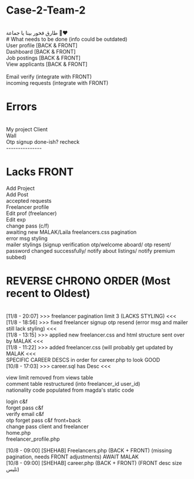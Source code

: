 # Case-2-Team-2
<br/>
طارق فخور بينا يا جماعة 🤩❤️
<br/>
# What needs to be done (info could be outdated) <br/>
User profile [BACK & FRONT]<br/>
Dashboard [BACK & FRONT]<br/>
Job postings [BACK & FRONT]<br/>
View applicants [BACK & FRONT]<br/>
<br/>
Email verify (integrate with FRONT)<br/>
incoming requests (integrate with FRONT)<br/>

# Errors 
<br/>
My project Client<br/>
Wall<br/>
Otp signup done-ish? recheck <br/>
---------------

# Lacks FRONT <br/>
Add Project<br/>
Add Post<br/>
accepted requests<br/>
Freelancer profile<br/>
Edit prof (freelancer)<br/>
Edit exp <br/>
change pass (c/f) <br/>
awaiting new MALAK/Laila freelancers.css pagination <br/>
error msg styling <br/>
mailer stylings (signup verification otp/welcome aboard/ otp resent/ password changed successfully/ notify about listings/ notify premium subbed)<br/>


# REVERSE CHRONO ORDER (Most recent to Oldest)
<br/>
[11/8 - 20:07] >>> freelancer pagination limit 3 (LACKS STYLING) <<< <br/>
[11/8 - 18:56] >>> fixed freelancer signup otp resend (error msg and mailer still lack styling) <<< <br/>
[11/8 - 13:15] >>> applied new freelancer.css and html structure sent over by MALAK <<< <br/>
[11/8 - 11:22] >>> added freelancer.css (will probably get updated by MALAK <<< <br/>
SPECIFIC CAREER DESCS in order for career.php to look GOOD <br/>
[10/8 - 17:03] >>> career.sql has Desc <<< <br/>

view limit removed from views table<br/>
comment table restructured (into freelancer_id 	user_id)<br/>
nationality code populated from magda's static code <br/>

login c&f<br/>
forget pass c&f<br/>
verify email c&f<br/>
otp forget pass c&f front+back<br/>
change pass client and freelancer<br/>
home.php<br/>
freelancer_profile.php<br/>

[10/8 - 09:00] [SHEHAB] Freelancers.php (BACK + FRONT) (missing pagination, needs FRONT adjustments) AWAIT MALAK<br/>
[10/8 - 09:00] [SHEHAB] career.php (BACK + FRONT) (FRONT desc size تليس)<br/>
